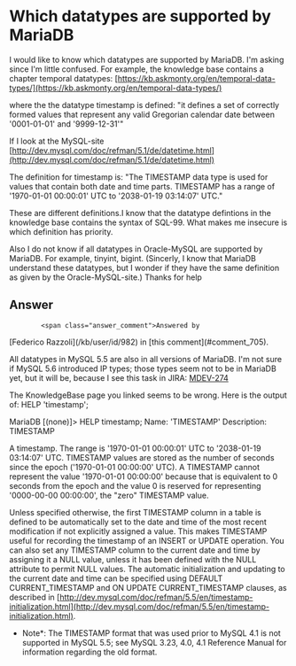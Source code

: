 # Which datatypes  are supported by MariaDB

I would like to know which datatypes are supported by MariaDB. I'm asking since I'm little confused. For example, the knowledge base contains a chapter temporal datatypes:
[https://kb.askmonty.org/en/temporal-data-types/](https://kb.askmonty.org/en/temporal-data-types/)

where the the datatype timestamp is defined:
"it defines a set of correctly formed values that represent any valid Gregorian calendar date between '0001-01-01' and '9999-12-31'"

If I look at the MySQL-site
[http://dev.mysql.com/doc/refman/5.1/de/datetime.html](http://dev.mysql.com/doc/refman/5.1/de/datetime.html)

The definition for timestamp is:
"The TIMESTAMP data type is used for values that contain both date and time parts. TIMESTAMP has a range of '1970-01-01 00:00:01' UTC to '2038-01-19 03:14:07' UTC."

These are different definitions.I know that the datatype defintions in the knowledge base contains the syntax of SQL-99. What makes me insecure is which definition has priority.

Also I do not know if all datatypes in Oracle-MySQL are supported by MariaDB. For example, tinyint, bigint. (Sincerly, I know that MariaDB understand these datatypes, but I wonder if they have the same definition as given by the Oracle-MySQL-site.)
Thanks for help

## Answer
            <span class="answer_comment">Answered by 
<span class="user" id="user-982">
[Federico Razzoli](/kb/user/id/982)
</span> in [this comment](#comment_705).</span>

All datatypes in MySQL 5.5 are also in all versions of MariaDB. I'm not sure if MySQL 5.6 introduced IP types; those types seem not to be in MariaDB yet, but it will be, because I see this task in JIRA: [MDEV-274](https://jira.mariadb.org/browse/MDEV-274)

The KnowledgeBase page you linked seems to be wrong. Here is the output of:
HELP 'timestamp';

MariaDB [(none)]&gt; HELP timestamp;
Name: 'TIMESTAMP'
Description:
TIMESTAMP

A timestamp. The range is '1970-01-01 00:00:01' UTC to '2038-01-19
03:14:07' UTC. TIMESTAMP values are stored as the number of seconds
since the epoch ('1970-01-01 00:00:00' UTC). A TIMESTAMP cannot
represent the value '1970-01-01 00:00:00' because that is equivalent to
0 seconds from the epoch and the value 0 is reserved for representing
'0000-00-00 00:00:00', the "zero" TIMESTAMP value.

Unless specified otherwise, the first TIMESTAMP column in a table is
defined to be automatically set to the date and time of the most recent
modification if not explicitly assigned a value. This makes TIMESTAMP
useful for recording the timestamp of an INSERT or UPDATE operation.
You can also set any TIMESTAMP column to the current date and time by
assigning it a NULL value, unless it has been defined with the NULL
attribute to permit NULL values. The automatic initialization and
updating to the current date and time can be specified using DEFAULT
CURRENT_TIMESTAMP and ON UPDATE CURRENT_TIMESTAMP clauses, as described
in
[http://dev.mysql.com/doc/refman/5.5/en/timestamp-initialization.html](http://dev.mysql.com/doc/refman/5.5/en/timestamp-initialization.html).

- Note*: The TIMESTAMP format that was used prior to MySQL 4.1 is not
supported in MySQL 5.5; see MySQL 3.23, 4.0, 4.1 Reference Manual for
information regarding the old format.
